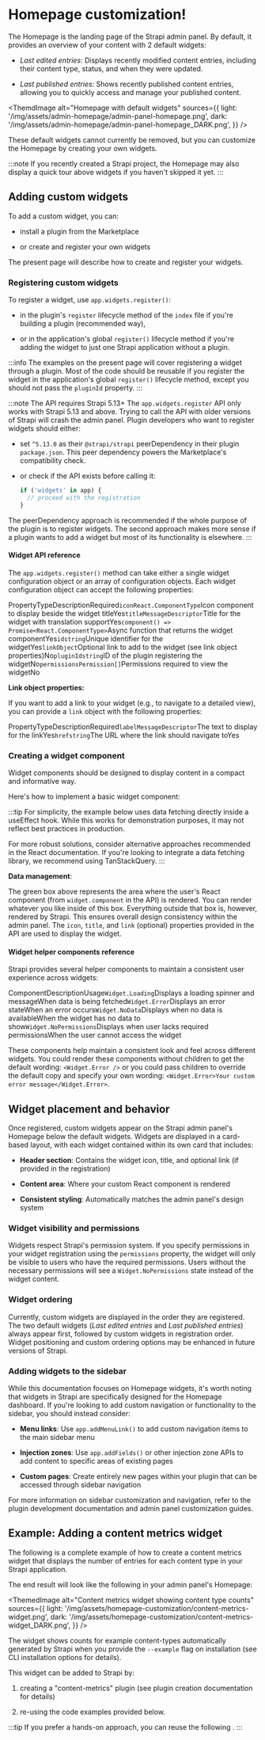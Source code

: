 # Homepage customization!

The Homepage is the landing page of the Strapi admin panel. By default, it provides an overview of your content with 2 default widgets:

* *Last edited entries*: Displays recently modified content entries, including their content type, status, and when they were updated.

* *Last published entries*: Shows recently published content entries, allowing you to quickly access and manage your published content.

\<ThemdImage alt="Homepage with default widgets" sources={{ light: '/img/assets/admin-homepage/admin-panel-homepage.png', dark: '/img/assets/admin-homepage/admin-panel-homepage\_DARK.png', }} />

These default widgets cannot currently be removed, but you can customize the Homepage by creating your own widgets.

:::note If you recently created a Strapi project, the Homepage may also display a quick tour above widgets if you haven't skipped it yet. :::

## Adding custom widgets

To add a custom widget, you can:

* install a plugin from the Marketplace

* or create and register your own widgets

The present page will describe how to create and register your widgets.

### Registering custom widgets

To register a widget, use `app.widgets.register()`:

* in the plugin's `register` lifecycle method of the `index` file if you're building a plugin (recommended way),

* or in the application's global `register()` lifecycle method if you're adding the widget to just one Strapi application without a plugin.

:::info The examples on the present page will cover registering a widget through a plugin. Most of the code should be reusable if you register the widget in the application's global `register()` lifecycle method, except you should not pass the `pluginId` property. :::

:::note The API requires Strapi 5.13+ The `app.widgets.register` API only works with Strapi 5.13 and above. Trying to call the API with older versions of Strapi will crash the admin panel. Plugin developers who want to register widgets should either:

* set `^5.13.0` as their `@strapi/strapi` peerDependency in their plugin `package.json`. This peer dependency powers the Marketplace's compatibility check.

* or check if the API exists before calling it:

  ```js
  if ('widgets' in app) {
    // proceed with the registration
  }
  ```

The peerDependency approach is recommended if the whole purpose of the plugin is to register widgets. The second approach makes more sense if a plugin wants to add a widget but most of its functionality is elsewhere. :::

#### Widget API reference

The `app.widgets.register()` method can take either a single widget configuration object or an array of configuration objects. Each widget configuration object can accept the following properties:

PropertyTypeDescriptionRequired`iconReact.ComponentType`Icon component to display beside the widget titleYes`titleMessageDescriptor`Title for the widget with translation supportYes`component() => Promise<React.ComponentType>`Async function that returns the widget componentYes`idstring`Unique identifier for the widgetYes`linkObject`Optional link to add to the widget (see link object properties)No`pluginIdstring`ID of the plugin registering the widgetNo`permissionsPermission[]`Permissions required to view the widgetNo

**Link object properties:**

If you want to add a link to your widget (e.g., to navigate to a detailed view), you can provide a `link` object with the following properties:

PropertyTypeDescriptionRequired`labelMessageDescriptor`The text to display for the linkYes`hrefstring`The URL where the link should navigate toYes

### Creating a widget component

Widget components should be designed to display content in a compact and informative way.

Here's how to implement a basic widget component:

:::tip For simplicity, the example below uses data fetching directly inside a useEffect hook. While this works for demonstration purposes, it may not reflect best practices in production.

For more robust solutions, consider alternative approaches recommended in the React documentation. If you're looking to integrate a data fetching library, we recommend using TanStackQuery. :::

**Data management**:

The green box above represents the area where the user's React component (from `widget.component` in the API) is rendered. You can render whatever you like inside of this box. Everything outside that box is, however, rendered by Strapi. This ensures overall design consistency within the admin panel. The `icon`, `title`, and `link` (optional) properties provided in the API are used to display the widget.

#### Widget helper components reference

Strapi provides several helper components to maintain a consistent user experience across widgets:

ComponentDescriptionUsage`Widget.Loading`Displays a loading spinner and messageWhen data is being fetched`Widget.Error`Displays an error stateWhen an error occurs`Widget.NoData`Displays when no data is availableWhen the widget has no data to show`Widget.NoPermissions`Displays when user lacks required permissionsWhen the user cannot access the widget

These components help maintain a consistent look and feel across different widgets. You could render these components without children to get the default wording: `<Widget.Error />` or you could pass children to override the default copy and specify your own wording: `<Widget.Error>Your custom error message</Widget.Error>`.

## Widget placement and behavior

Once registered, custom widgets appear on the Strapi admin panel's Homepage below the default widgets. Widgets are displayed in a card-based layout, with each widget contained within its own card that includes:

* **Header section**: Contains the widget icon, title, and optional link (if provided in the registration)

* **Content area**: Where your custom React component is rendered

* **Consistent styling**: Automatically matches the admin panel's design system

### Widget visibility and permissions

Widgets respect Strapi's permission system. If you specify permissions in your widget registration using the `permissions` property, the widget will only be visible to users who have the required permissions. Users without the necessary permissions will see a `Widget.NoPermissions` state instead of the widget content.

### Widget ordering

Currently, custom widgets are displayed in the order they are registered. The two default widgets (*Last edited entries* and *Last published entries*) always appear first, followed by custom widgets in registration order. Widget positioning and custom ordering options may be enhanced in future versions of Strapi.

### Adding widgets to the sidebar

While this documentation focuses on Homepage widgets, it's worth noting that widgets in Strapi are specifically designed for the Homepage dashboard. If you're looking to add custom navigation or functionality to the sidebar, you should instead consider:

* **Menu links**: Use `app.addMenuLink()` to add custom navigation items to the main sidebar menu

* **Injection zones**: Use `app.addFields()` or other injection zone APIs to add content to specific areas of existing pages

* **Custom pages**: Create entirely new pages within your plugin that can be accessed through sidebar navigation

For more information on sidebar customization and navigation, refer to the plugin development documentation and admin panel customization guides.

## Example: Adding a content metrics widget

The following is a complete example of how to create a content metrics widget that displays the number of entries for each content type in your Strapi application.

The end result will look like the following in your admin panel's Homepage:

\<ThemedImage alt="Content metrics widget showing content type counts" sources={{ light: '/img/assets/homepage-customization/content-metrics-widget.png', dark: '/img/assets/homepage-customization/content-metrics-widget\_DARK.png', }} />

The widget shows counts for example content-types automatically generated by Strapi when you provide the `--example` flag on installation (see CLI installation options for details).

This widget can be added to Strapi by:

1. creating a "content-metrics" plugin (see plugin creation documentation for details)

2. re-using the code examples provided below.

:::tip If you prefer a hands-on approach, you can reuse the following . :::
